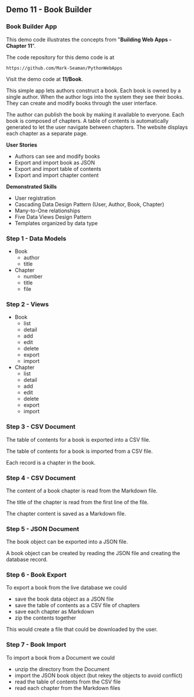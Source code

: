 ## Demo 11 - Book Builder


### Book Builder App

This demo code illustrates the concepts from "**Building Web Apps - Chapter 11**".

The code repository for this demo code is at

    https://github.com/Mark-Seaman/PythonWebApps
    
Visit the demo code at **11/Book**.

This simple app lets authors construct a book. Each book is owned by a single
author. When the author logs into the system they see their books. They can create and modify books through the user interface.

The author can publish the book by making it available to everyone. Each book is
composed of chapters. A table of contents is automatically generated to let
the user navigate between chapters. The website displays each chapter as a 
separate page.


**User Stories**
- Authors can see and modify books
- Export and import book as JSON
- Export and import table of contents
- Export and import chapter content

**Demonstrated Skills**

* User registration
* Cascading Data Design Pattern (User, Author, Book, Chapter)
* Many-to-One relationships
* Five Data Views Design Pattern
* Templates organized by data type


### Step 1 - Data Models

* Book
    * author
    * title
* Chapter
    * number
    * title
    * file


### Step 2 - Views

* Book
    * list
    * detail
    * add
    * edit
    * delete
    * export
    * import
* Chapter
    * list
    * detail
    * add
    * edit
    * delete
    * export
    * import


### Step 3 - CSV Document

The table of contents for a book is exported into a CSV file.

The table of contents for a book is imported from a CSV file.

Each record is a chapter in the book.


### Step 4 - CSV Document

The content of a book chapter is read from the Markdown file.

The title of the chapter is read from the first line of the file.

The chapter content is saved as a Markdown file.


### Step 5 - JSON Document

The book object can be exported into a JSON file.

A book object can be created by reading the JSON file and creating the database
record.


### Step 6 - Book Export

To export a book from the live database we could 

* save the book data object as a JSON file
* save the table of contents as a CSV file of chapters
* save each chapter as Markdown
* zip the contents together

This would create a file that could be downloaded by the user.


### Step 7 - Book Import

To import a book from a Document we could

* unzip the directory from the Document
* import the JSON book object (but rekey the objects to avoid conflict)
* read the table of contents from the CSV file
* read each chapter from the Markdown files
